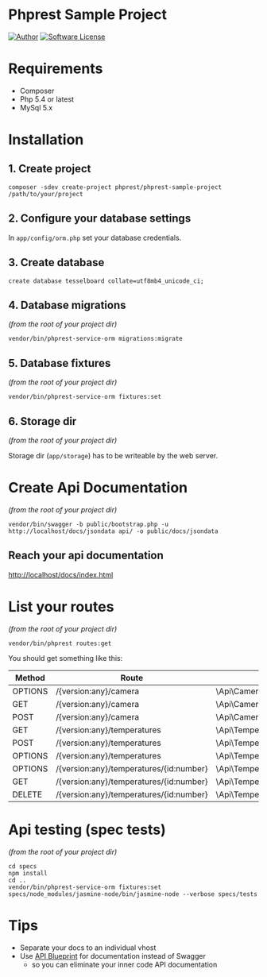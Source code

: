 # Phprest Sample Project

[![Author](http://img.shields.io/badge/author-@adammbalogh-blue.svg?style=flat-square)](https://twitter.com/adammbalogh)
[![Software License](https://img.shields.io/badge/license-MIT-blue.svg?style=flat-square)](LICENSE)

# Requirements

* Composer
* Php 5.4 or latest
* MySql 5.x 

# Installation

## 1. Create project

```cli
composer -sdev create-project phprest/phprest-sample-project /path/to/your/project
```

## 2. Configure your database settings

In ```app/config/orm.php``` set your database credentials.

## 3. Create database

```cli
create database tesselboard collate=utf8mb4_unicode_ci;
```

## 4. Database migrations

*(from the root of your project dir)*

```cli
vendor/bin/phprest-service-orm migrations:migrate
```

## 5. Database fixtures

*(from the root of your project dir)*

```cli
vendor/bin/phprest-service-orm fixtures:set
```

## 6. Storage dir

*(from the root of your project dir)*

Storage dir (```app/storage```) has to be writeable by the web server.

# Create Api Documentation

*(from the root of your project dir)*

```cli
vendor/bin/swagger -b public/bootstrap.php -u http://localhost/docs/jsondata api/ -o public/docs/jsondata
```

## Reach your api documentation

[http://localhost/docs/index.html](http://localhost/docs/index.html)

# List your routes

*(from the root of your project dir)*

```cli
vendor/bin/phprest routes:get
```

You should get something like this:

| Method  | Route                                   | Handler                                             |
|---------|-----------------------------------------|-----------------------------------------------------|
| OPTIONS | /{version:any}/camera                   | \Api\Camera\Controller\Camera::options              |
| GET     | /{version:any}/camera                   | \Api\Camera\Controller\Camera::get                  |
| POST    | /{version:any}/camera                   | \Api\Camera\Controller\Camera::post                 |
| GET     | /{version:any}/temperatures             | \Api\Temperature\Controller\Temperature::getAll     |
| POST    | /{version:any}/temperatures             | \Api\Temperature\Controller\Temperature::post       |
| OPTIONS | /{version:any}/temperatures             | \Api\Temperature\Controller\Temperature::optionsAll |
| OPTIONS | /{version:any}/temperatures/{id:number} | \Api\Temperature\Controller\Temperature::options    |
| GET     | /{version:any}/temperatures/{id:number} | \Api\Temperature\Controller\Temperature::get        |
| DELETE  | /{version:any}/temperatures/{id:number} | \Api\Temperature\Controller\Temperature::delete     |

# Api testing (spec tests)

*(from the root of your project dir)*

```cli
cd specs
npm install
cd ..
vendor/bin/phprest-service-orm fixtures:set
specs/node_modules/jasmine-node/bin/jasmine-node --verbose specs/tests
```

# Tips

* Separate your docs to an individual vhost
* Use [API Blueprint](https://apiblueprint.org/) for documentation instead of Swagger
    * so you can eliminate your inner code API documentation
